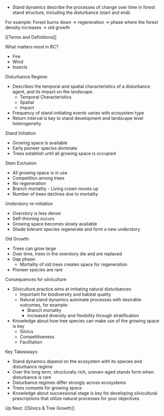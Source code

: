 - Stand dynamics describe the processes of change over time in forest stand structure, including the disturbance (start and end).

For example:
Forest burns down -> regeneration -> phase where the forest density increases -> old growth


[[Terms and Definitions]]

What matters most in BC?
- Fire
- Wind
- Insects



Disturbance Regime:
- Describes the temporal and spatial characteristics of a disturbance agent, and its impact on the landscape.
	- Temporal Characteristics
	- Spatial
	- Impact
- Frequency of stand-initiating events varies with ecosystem type
- Return interval is key to stand development and landscape level heterogeneity




Stand Initiation
* Growing space is available
* Early pioneer species dominate
* Trees establish until all growing space is occupied


Stem Exclusion
- All growing space is in use
- Competition among trees
- No regeneration
- Branch mortality - Living crown moves up
- Number of trees declines due to mortality

Understory re-initiation
- Overstory is less dense
- Self-thinning occurs
- Growing space becomes slowly available
- Shade tolerant species regenerate and form a new understory


Old Growth:
- Trees can grow large
- Over time, trees in the overstory die and are replaced
- Gap phase:
	- Mortality of old trees creates space for regeneration
- Pioneer species are rare


Consequences for silviculture
* Silviculture practice aims at imitating natural disturbances
	* Important for biodiversity and habitat quality
	* Natural stand dynamics automate processes with desirable outcomes, for example:
		* Branch mortality
		* Increased diversity and flexibility through stratification
* Knowledge about how tree species can make use of the growing space is key
	* Silvics
	* Competitiveness
	* Facilitation


Key Takeaways:
* Stand dynamics depend on the ecosystem with its species and disturbance regime
* Over the long term, structurally rich, uneven-aged stands form when disturbance is rare
* Disturbance regimes differ strongly across ecosystems
* Trees compete for growing space
* Knowledge about successional stage is key for developing silvicultural prescriptions that utilize natural processes for your objectives


Up Next:
[[Silvics & Tree Growth]]